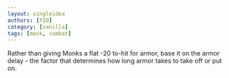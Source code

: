 ```yaml
---
layout: singleidea
authors: [FIQ]
category: [vanilla]
tags: [monk, combat]
---
```

Rather than giving Monks a flat -20 to-hit for armor, base it on the armor delay - the factor that determines how long armor takes to take off or put on.
